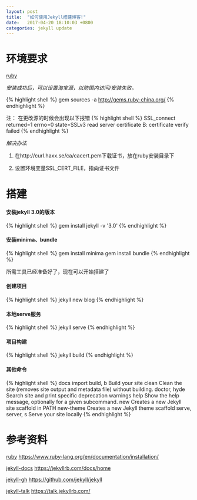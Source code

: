 ```yaml
---
layout: post
title:  "如何使用Jekyll搭建博客!"
date:   2017-04-20 18:10:03 +0800
categories: jekyll update
---
```


# 环境要求

[ruby](https://www.ruby-lang.org/en/documentation/installation/)

*安装成功后，可以设置淘宝源，以防国内访问/安装失败。*

{% highlight shell %}
gem sources -a http://gems.ruby-china.org/
{% endhighlight %}

注：
在更改源的时候会出现以下报错
{% highlight shell %}
SSL_connect returned=1 errno=0 state=SSLv3 read server certificate B: certificate verify failed
{% endhighlight %}

*解决办法*
1. 在http://curl.haxx.se/ca/cacert.pem下载证书，放在ruby安装目录下

2. 设置环境变量SSL_CERT_FILE，指向证书文件

# 搭建

#### 安装jekyll 3.0的版本

{% highlight shell %}
gem install jekyll -v '3.0'
{% endhighlight %}

#### 安装minima、bundle

{% highlight shell %}
gem install minima
gem install bundle
{% endhighlight %}

所需工具已经准备好了，现在可以开始搭建了

#### 创建项目
{% highlight shell %}
jekyll new blog
{% endhighlight %}

#### 本地serve服务
{% highlight shell %}
jekyll serve
{% endhighlight %}

#### 项目构建
{% highlight shell %}
jekyll build
{% endhighlight %}

#### 其他命令
{% highlight shell %}
  docs
  import
  build, b              Build your site
  clean                 Clean the site (removes site output and metadata file) without building.
  doctor, hyde          Search site and print specific deprecation warnings
  help                  Show the help message, optionally for a given subcommand.
  new                   Creates a new Jekyll site scaffold in PATH
  new-theme             Creates a new Jekyll theme scaffold
  serve, server, s      Serve your site locally
{% endhighlight %}


# 参考资料

[ruby](https://www.ruby-lang.org/en/documentation/installation/) https://www.ruby-lang.org/en/documentation/installation/

[jekyll-docs](https://jekyllrb.com/docs/home) https://jekyllrb.com/docs/home

[jekyll-gh](https://github.com/jekyll/jekyll) https://github.com/jekyll/jekyll

[jekyll-talk](https://talk.jekyllrb.com/) https://talk.jekyllrb.com/
